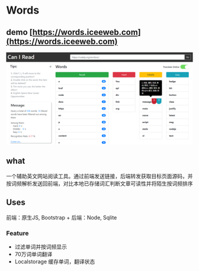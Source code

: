 # Words

## demo [https://words.iceeweb.com](https://words.iceeweb.com)

![Home](https://raw.githubusercontent.com/ices1/Words/master/assets/home.png)

## what
一个辅助英文网站阅读工具。通过前端发送链接，后端转发获取目标页面源码，并按词频解析发送回前端，对比本地已存储词汇判断文章可读性并将陌生按词频排序

## Uses
前端：原生JS, Bootstrap + 后端：Node, Sqlite

### Feature  
 - 过滤单词并按词频显示
 - 70万词单词翻译
 - Localstorage 缓存单词，翻译状态